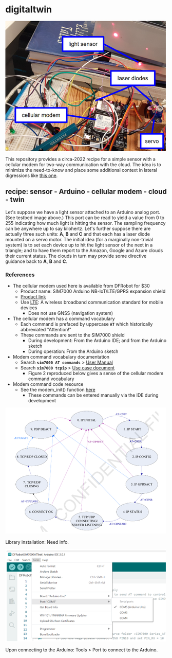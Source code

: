 # digitaltwin


<img src="https://github.com/robfatland/digitaltwin/blob/main/i/testbed.png" alt="drawing" width="500"/>


This repository provides a circa-2022 recipe for a
simple sensor with a cellular modem for two-way communication with the cloud.
The idea is to minimize the need-to-know and place some additional
context in lateral digressions like
[this one](https://github.com/robfatland/digitaltwin/tree/main/i).




## recipe: sensor - Arduino - cellular modem - cloud - twin


Let's suppose we have a light sensor attached to an Arduino analog port.
(See testbed image above.)
This port can be read to yield a value from 0 to 255 indicating how much
light is hitting the sensor. The sampling frequency can be anywhere 
up to say kilohertz. Let's further suppose there are
actually three such units: **A**, **B** and **C** and that each has
a laser diode mounted on a servo motor. The initial idea (for a
marginally non-trivial system) is to set each device up to hit the
light sensor of the next in a triangle; and to have them report to
the Amazon, Google and Azure clouds their current status. The 
clouds in turn may provide some directive guidance back to **A**, 
**B** and **C**.



### References

- The cellular modem used here is available from DFRobot for $30
    - Product name: SIM7000 Arduino NB-IoT/LTE/GPRS expansion shield
    - [Product link](https://wiki.dfrobot.com/SIM7000_Arduino_NB-IoT_LTE_GPRS_Expansion_Shield_SKU__DFR0505_DFR0572)
    - Use [LTE](https://en.wikipedia.org/wiki/LTE_(telecommunication)): A wireless broadband communication standard for mobile devices
        - Does not use GNSS (navigation system)
- The cellular modem has a command vocabulary
    - Each command is prefaced by uppercase **`AT`** which historically abbreviated "Attention!"
    - These commands are sent to the SIM7000 shield
        - During development: From the Arduino IDE; and from the Arduino sketch
        - During operation: From the Arduino sketch
- Modem command vocabulary documentation
    - Search **`sim7000 AT commands`** > [User Manual](https://www.google.com/url?sa=t&rct=j&q=&esrc=s&source=web&cd=&cad=rja&uact=8&ved=2ahUKEwiXu--4zOr7AhX-MDQIHbWzAmMQFnoECBAQAQ&url=https%3A%2F%2Fsimcom.ee%2Fdocuments%2FSIM7000x%2FSIM7000%2520Series_AT%2520Command%2520Manual_V1.04.pdf&usg=AOvVaw3YaMs0QRpt9-A082_i6Ky3)
    - Search **`sim7000 tcpip`** > [Use case document](https://www.google.com/url?sa=t&rct=j&q=&esrc=s&source=web&cd=&cad=rja&uact=8&ved=2ahUKEwilrumR5ej7AhU8CjQIHUUCBC8QFnoECA4QAQ&url=https%3A%2F%2Fsimcom.ee%2Fdocuments%2FSIM7000x%2FSIM7000%2520Series_TCPIP_Application%2520Note_V1.01.pdf&usg=AOvVaw3bO5eF1vb4eJi7zgeLCqi8)
        - Figure 2 reproduced below gives a sense of the cellular modem command vocabulary
- Modem command code resource
    - See the modem_init() function [here](https://github.com/naclomi/emojiomi/blob/main/device/firmware/main/main.ino)
        - These commands can be entered manually via the IDE during development



<img src="https://github.com/robfatland/digitaltwin/blob/main/i/ATflow.png" alt="drawing" width="500"/>


Library installation: Need info.


<img src="https://github.com/robfatland/digitaltwin/blob/main/i/arduino_ide_port_chooser.png" alt="drawing" width="500"/>


Upon connecting to the Arduino: Tools > Port to connect to the Arduino.
